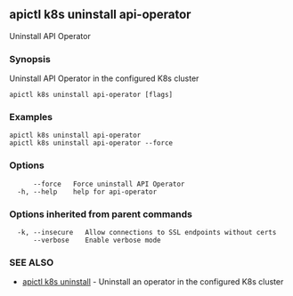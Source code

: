 ## apictl k8s uninstall api-operator

Uninstall API Operator

### Synopsis

Uninstall API Operator in the configured K8s cluster

```
apictl k8s uninstall api-operator [flags]
```

### Examples

```
apictl k8s uninstall api-operator
apictl k8s uninstall api-operator --force
```

### Options

```
      --force   Force uninstall API Operator
  -h, --help    help for api-operator
```

### Options inherited from parent commands

```
  -k, --insecure   Allow connections to SSL endpoints without certs
      --verbose    Enable verbose mode
```

### SEE ALSO

* [apictl k8s uninstall](apictl_k8s_uninstall.md)	 - Uninstall an operator in the configured K8s cluster

